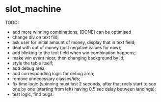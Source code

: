 # slot_machine

TODO:
- add more winning combinations; [DONE] can be optimised
- change div on text fild;
- ask user for initial amount of money, display that in text field;
- deal with out of money (just negative values for now); 
- add blinking to the text field when win combination happens;
- make win event nicer, then changing background by id;
- style the table itself;
- add debug area;
- add corresponding logic for debug area;
- remove unnecessary classes/ids;
- fix time logic (spinning must last 2 seconds, after that reels start to sop one by one (starting from left) having 0.5 sec delay between landings);
- test logic, find bugs.

